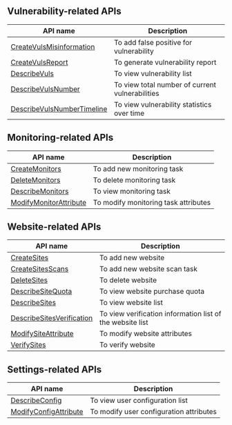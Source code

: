 ﻿## Vulnerability-related APIs
| API name | Description |
|---------|---------|
| [CreateVulsMisinformation](/document/api/692/16740) | To add false positive for vulnerability |
| [CreateVulsReport](/document/api/692/18089) | To generate vulnerability report |
| [DescribeVuls](/document/api/692/16741) | To view vulnerability list |
| [DescribeVulsNumber](/document/api/692/18088) | To view total number of current vulnerabilities |
| [DescribeVulsNumberTimeline](/document/api/692/18087) | To view vulnerability statistics over time |

## Monitoring-related APIs

| API name | Description |
|---------|---------|
| [CreateMonitors](/document/api/692/16743) | To add new monitoring task |
| [DeleteMonitors](/document/api/692/16744) | To delete monitoring task |
| [DescribeMonitors](/document/api/692/16745) | To view monitoring task |
| [ModifyMonitorAttribute](/document/api/692/16746) | To modify monitoring task attributes |

## Website-related APIs

| API name | Description |
|---------|---------|
| [CreateSites](/document/api/692/16748) | To add new website |
| [CreateSitesScans](/document/api/692/16749) | To add new website scan task |
| [DeleteSites](/document/api/692/16750) | To delete website |
| [DescribeSiteQuota](/document/api/692/16751) | To view website purchase quota |
| [DescribeSites](/document/api/692/16752) | To view website list |
| [DescribeSitesVerification](/document/api/692/16753) | To view verification information list of the website list |
| [ModifySiteAttribute](/document/api/692/16754) | To modify website attributes |
| [VerifySites](/document/api/692/16755) | To verify website |

## Settings-related APIs

| API name | Description |
|---------|---------|
| [DescribeConfig](/document/api/692/16757) | To view user configuration list |
| [ModifyConfigAttribute](/document/api/692/16758) | To modify user configuration attributes |


